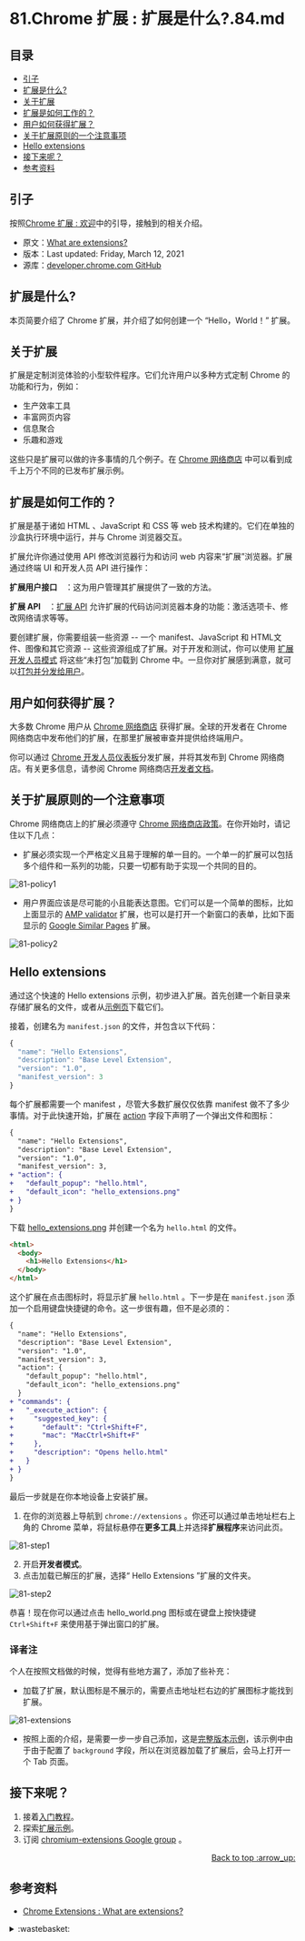 # 81.Chrome 扩展 : 扩展是什么?.84.md
## <a name="index"></a> 目录
- [引子](#start)
- [扩展是什么?](#what)
- [关于扩展](#about)
- [扩展是如何工作的？](#how)
- [用户如何获得扩展？](#get)
- [关于扩展原则的一个注意事项](#note)
- [Hello extensions](#hello)
- [接下来呢？](#next)
- [参考资料](#reference)


## <a name="start"></a> 引子
按照[Chrome 扩展 : 欢迎][url-19]中的引导，接触到的相关介绍。

- 原文：[What are extensions?][url-1]
- 版本：Last updated: Friday, March 12, 2021
- 源库：[developer.chrome.com GitHub][url-2]

## <a name="what"></a> 扩展是什么?
本页简要介绍了 Chrome 扩展，并介绍了如何创建一个 “Hello，World！” 扩展。

## <a name="about"></a> 关于扩展
扩展是定制浏览体验的小型软件程序。它们允许用户以多种方式定制 Chrome 的功能和行为，例如：
- 生产效率工具
- 丰富网页内容
- 信息聚合
- 乐趣和游戏

这些只是扩展可以做的许多事情的几个例子。在 [Chrome 网络商店][url-3] 中可以看到成千上万个不同的已发布扩展示例。

## <a name="how"></a> 扩展是如何工作的？
扩展是基于诸如 HTML 、JavaScript 和 CSS 等 web 技术构建的。它们在单独的沙盒执行环境中运行，并与 Chrome 浏览器交互。

扩展允许你通过使用 API 修改浏览器行为和访问 web 内容来“扩展”浏览器。扩展通过终端 UI 和开发人员 API 进行操作：

**扩展用户接口** ：这为用户管理其扩展提供了一致的方法。

**扩展 API** ：[扩展 API][url-4] 允许扩展的代码访问浏览器本身的功能：激活选项卡、修改网络请求等等。

要创建扩展，你需要组装一些资源 -- 一个 manifest、JavaScript 和 HTML文件、图像和其它资源 -- 这些资源组成了扩展。对于开发和测试，你可以使用 [扩展开发人员模式][url-5] 将这些“未打包”加载到 Chrome 中。一旦你对扩展感到满意，就可以[打包并分发给用户][url-6]。

## <a name="get"></a> 用户如何获得扩展？
大多数 Chrome 用户从 [Chrome 网络商店][url-3] 获得扩展。全球的开发者在 Chrome 网络商店中发布他们的扩展，在那里扩展被审查并提供给终端用户。

你可以通过 [Chrome 开发人员仪表板][url-7]分发扩展，并将其发布到 Chrome 网络商店。有关更多信息，请参阅 Chrome 网络商店[开发者文档][url-8]。


## <a name="note"></a> 关于扩展原则的一个注意事项
Chrome 网络商店上的扩展必须遵守 [Chrome 网络商店政策][url-9]。在你开始时，请记住以下几点：
- 扩展必须实现一个严格定义且易于理解的单一目的。一个单一的扩展可以包括多个组件和一系列的功能，只要一切都有助于实现一个共同的目的。

![81-policy1][url-local-1]

- 用户界面应该是尽可能的小且能表达意图。它们可以是一个简单的图标，比如上面显示的 [AMP validator][url-10] 扩展，也可以是打开一个新窗口的表单，比如下面显示的 [Google Similar Pages][url-11] 扩展。

![81-policy2][url-local-2]

## <a name="hello"></a> Hello extensions
通过这个快速的 Hello extensions 示例，初步进入扩展。首先创建一个新目录来存储扩展名的文件，或者从[示例页][url-12]下载它们。

接着，创建名为 `manifest.json` 的文件，并包含以下代码：
```js
{
  "name": "Hello Extensions",
  "description": "Base Level Extension",
  "version": "1.0",
  "manifest_version": 3
}
```
每个扩展都需要一个 manifest ，尽管大多数扩展仅仅依靠 manifest 做不了多少事情。对于此快速开始，扩展在 [action][url-13] 字段下声明了一个弹出文件和图标：

```diff
{
  "name": "Hello Extensions",
  "description": "Base Level Extension",
  "version": "1.0",
  "manifest_version": 3,
+ "action": {
+   "default_popup": "hello.html",
+   "default_icon": "hello_extensions.png"
+ }
}
```

下载 [hello_extensions.png][url-14] 并创建一个名为 `hello.html` 的文件。

```html
<html>
  <body>
    <h1>Hello Extensions</h1>
  </body>
</html>
```

这个扩展在点击图标时，将显示扩展 `hello.html` 。下一步是在 `manifest.json` 添加一个启用键盘快捷键的命令。这一步很有趣，但不是必须的：

```diff
{
  "name": "Hello Extensions",
  "description": "Base Level Extension",
  "version": "1.0",
  "manifest_version": 3,
  "action": {
    "default_popup": "hello.html",
    "default_icon": "hello_extensions.png"
  }
+ "commands": {
+   "_execute_action": {
+     "suggested_key": {
+       "default": "Ctrl+Shift+F",
+       "mac": "MacCtrl+Shift+F"
+     },
+     "description": "Opens hello.html"
+   }
+ }
}
```

最后一步就是在你本地设备上安装扩展。
1. 在你的浏览器上导航到 `chrome://extensions` 。你还可以通过单击地址栏右上角的 Chrome 菜单，将鼠标悬停在**更多工具**上并选择**扩展程序**来访问此页。

![81-step1][url-local-3]

2. 开启**开发者模式**。
3. 点击加载已解压的扩展，选择“ Hello Extensions ”扩展的文件夹。

![81-step2][url-local-4]

恭喜！现在你可以通过点击 hello_world.png 图标或在键盘上按快捷键 `Ctrl+Shift+F` 来使用基于弹出窗口的扩展。

### 译者注
个人在按照文档做的时候，觉得有些地方漏了，添加了些补充：
- 加载了扩展，默认图标是不展示的，需要点击地址栏右边的扩展图标才能找到扩展。

![81-extensions][url-local-5]

- 按照上面的介绍，是需要一步一步自己添加，这是[完整版本示例][url-18]，该示例中由于由于配置了 `background` 字段，所以在浏览器加载了扩展后，会马上打开一个 Tab 页面。


## <a name="next"></a> 接下来呢？
1. 接着[入门教程][url-15]。
2. 探索[扩展示例][url-16]。
3. 订阅 [chromium-extensions Google group][url-17] 。


<div align="right"><a href="#index">Back to top :arrow_up:</a></div>

## <a name="reference"></a> 参考资料
- [Chrome Extensions : What are extensions?][url-1]

[url-1]:https://developer.chrome.com/docs/extensions/mv3/overview/
[url-2]:https://github.com/GoogleChrome/developer.chrome.com
[url-3]:https://chrome.google.com/webstore/category/extensions
[url-4]:https://developer.chrome.com/docs/extensions/reference/
[url-5]:https://developer.chrome.com/docs/extensions/mv3/getstarted/#manifest
[url-6]:https://developer.chrome.com/docs/webstore/publish/
[url-7]:https://chrome.google.com/webstore/devconsole
[url-8]:https://developer.chrome.com/docs/webstore/
[url-9]:https://developer.chrome.com/docs/webstore/program_policies/
[url-10]:https://chrome.google.com/webstore/detail/amp-validator/nmoffdblmcmgeicmolmhobpoocbbmknc
[url-11]:https://chrome.google.com/webstore/detail/packagetrack-package-trac/hoipjclokbelgffomjhhiflphegpmlpe
[url-12]:https://developer.chrome.com/docs/extensions/mv3/samples#search:hello
[url-13]:https://developer.chrome.com/docs/extensions/reference/action/
[url-14]:https://storage.googleapis.com/chrome-gcs-uploader.appspot.com/image/WlD8wC6g8khYWPJUsQceQkhXSlv1/gmKIT88Ha1z8VBMJFOOH.png
[url-15]:https://developer.chrome.com/docs/extensions/mv3/getstarted/
[url-16]:https://github.com/GoogleChrome/chrome-extensions-samples
[url-17]:http://groups.google.com/a/chromium.org/group/chromium-extensions
[url-18]:https://github.com/XXHolic/extensions
[url-19]:https://github.com/XXHolic/blog/issues/83

[url-local-1]:./images/81/policy1.png
[url-local-2]:./images/81/policy2.png
[url-local-3]:./images/81/step1.png
[url-local-4]:./images/81/step2.png
[url-local-5]:./images/81/extensions.png





<details>
<summary>:wastebasket:</summary>

很早的时候就听闻了[《DARK SOULS™ III》][url-game]，我也很早买了这个游戏，也是在打骨折的时候买的。

前段时间终于开始玩了，经过了 4 个小时之后，最后决定还是要抽专门的时间玩才行。原因有：
- 这个游戏机制之前从来没有接触过，跟之前接触的动作类游戏很不一样，操作要练习。
- 对于没玩过这个，有些地方很容易被小怪阴死，看着像小怪，上去几下就被干死。
- 一旦死亡或者在休息点恢复，当前场景下所有的怪都会重新刷新，这让我有些难受，推进剧情较费时。
- 主线剧情没有明确的引导，走错路很容易被怪干死，想靠自己开荒探索，感觉不切实际，难以体验到游戏的乐趣。

![81-poster][url-local-poster]

</details>

[url-game]:https://store.steampowered.com/app/374320/DARK_SOULS_III/
[url-local-poster]:./images/81/poster.jpg

